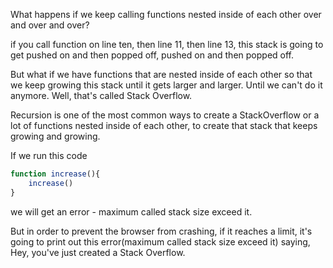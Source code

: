 What happens if we keep calling functions nested inside of each other over and over and over?

if you call function on line ten, then line 11, then line 13, this stack is going to get pushed on and then popped off, pushed on and then popped off.

But what if we have functions that are nested inside of each other so that we keep growing this stack until it gets larger and larger.
Until we can't do it anymore.
Well, that's called Stack Overflow.

Recursion is one of the most common ways to create a StackOverflow or a lot of functions nested inside of each other, to create that stack that keeps growing and growing.

If we run this code
```js
function increase(){
    increase()
}
```
we will get an error - maximum called stack size exceed it.

But in order to prevent the browser from crashing, if it reaches a limit, it's going to print out this error(maximum called stack size exceed it) saying, Hey, you've just created a Stack Overflow.